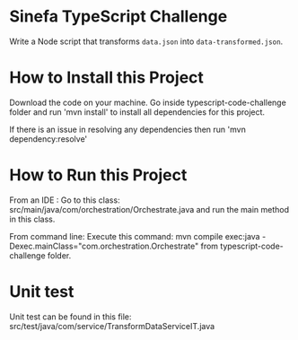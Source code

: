 # Sinefa TypeScript Challenge

Write a Node script that transforms `data.json` into `data-transformed.json`.

# How to Install this Project

Download the code on your machine.
Go inside typescript-code-challenge folder and run 'mvn install' to install all dependencies for this project.

If there is an issue in resolving any dependencies then run 'mvn dependency:resolve'

# How to Run this Project

From an IDE : Go to this class: src/main/java/com/orchestration/Orchestrate.java and run the main method in this class.

From command line: Execute this command: mvn compile exec:java -Dexec.mainClass="com.orchestration.Orchestrate" from typescript-code-challenge folder.

# Unit test

Unit test can be found in this file: src/test/java/com/service/TransformDataServiceIT.java 

